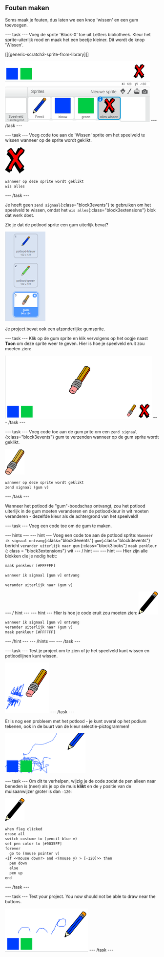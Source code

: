## Fouten maken

Soms maak je fouten, dus laten we een knop 'wissen' en een gum toevoegen.

\--- task \--- Voeg de sprite 'Block-X' toe uit Letters bibliotheek. Kleur het sprite-uiterlijk rood en maak het een beetje kleiner. Dit wordt de knop 'Wissen'.

[[[generic-scratch3-sprite-from-library]]]

![screenshot](images/paint-x.png) \--- /task \---

\--- taak \--- Voeg code toe aan de 'Wissen' sprite om het speelveld te wissen wanneer op de sprite wordt geklikt.

![cross](images/cross.png)

```blocks3
wanneer op deze sprite wordt geklikt
wis alles
```

\--- /task \---

Je hoeft geen `zend signaal`{:class="block3events"} te gebruiken om het speelveld te wissen, omdat het `wis alles`{:class="block3extensions"} blok dat werk doet.

Zie je dat de potlood sprite een gum uiterlijk bevat?

![screenshot](images/paint-eraser-costume.png)

Je project bevat ook een afzonderlijke gumsprite.

\--- task \--- Klik op de gum sprite en klik vervolgens op het oogje naast **Toon** om deze sprite weer te geven. Hier is hoe je speelveld eruit zou moeten zien:

![screenshot](images/paint-eraser-stage.png) \--- /task \---

\--- task \--- Voeg code toe aan de gum prite om een `zend signaal` {:class="block3events"} gum te verzenden wanneer op de gum sprite wordt geklikt.

![eraser](images/eraser.png)

```blocks3
wanneer op deze sprite wordt geklikt
zend signaal (gum v)
```

\--- /task \---

Wanneer het potlood de "gum"-boodschap ontvangt, zou het potlood uiterlijk in de gum moeten veranderen en de potloodkleur in wit moeten veranderen - dezelfde kleur als de achtergrond van het speelveld!

\--- task \--- Voeg een code toe om de gum te maken.

\--- hints \--- \--- hint \--- Voeg een code toe aan de potlood sprite: `Wanneer ik signaal ontvang`{:class="block3events"} `gum`{:class="block3events"} bericht `verander uiterlijk naar gum` {:class="block3looks"} `maak penkleur` {: class = "block3extensions"} wit \--- / hint \--- \--- hint \--- Hier zijn alle blokken die je nodig hebt:

```blocks3
maak penkleur [#FFFFFF]

wanneer ik signaal [gum v] ontvang

verander uiterlijk naar (gum v)
```

\--- / hint \--- \--- hint \--- Hier is hoe je code eruit zou moeten zien: ![pencil](images/pencil.png)

```blocks3
wanneer ik signaal [gum v] ontvang
verander uiterlijk naar (gum v)
maak penkleur [#FFFFFF]
```

\--- /hint \--- \--- /hints \--- \--- /task \---

\--- task \--- Test je project om te zien of je het speelveld kunt wissen en potloodlijnen kunt wissen.

![screenshot](images/paint-erase-test.png) \--- /task \---

Er is nog een probleem met het potlood - je kunt overal op het podium tekenen, ook in de buurt van de kleur selectie-pictogrammen!

![screenshot](images/paint-draw-problem.png)

\--- task \--- Om dit te verhelpen, wijzig je de code zodat de pen alleen naar beneden is (neer) als je op de muis **klikt** en de ` y ` positie van de muisaanwijzer groter is dan ` -120 `:

![pencil](images/pencil.png)

```blocks3
when flag clicked
erase all
switch costume to (pencil-blue v)
set pen color to [#0035FF]
forever
  go to (mouse pointer v)
+if <<mouse down?> and <(mouse y) > [-120]>> then 
  pen down
  else
  pen up
end
```

\--- /task \---

\--- task \--- Test your project. You now should not be able to draw near the buttons.

![screenshot](images/paint-fixed.png) \--- /task \---